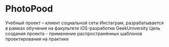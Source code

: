 # PhotoPood
Учебный проект – клиент социальной сети Инстаграм, разрабатывается в рамках обучения на факультете iOS-разработки GeekUniversity
Цель создания проекта - применение распространённых шаблонов проектирования на практике
